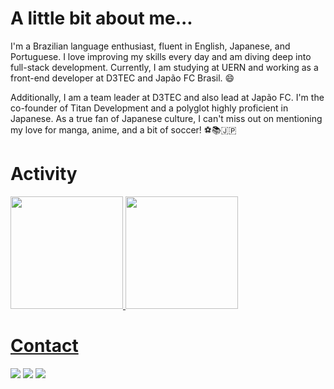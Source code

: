 # A little bit about me...
I'm a Brazilian language enthusiast, fluent in English, Japanese, and Portuguese. I love improving my skills every day and am diving deep into full-stack development. Currently, I am studying at UERN and working as a front-end developer at D3TEC and Japão FC Brasil. 😄

Additionally, I am a team leader at D3TEC and also lead at Japão FC. I'm the co-founder of Titan Development and a polyglot highly proficient in Japanese. As a true fan of Japanese culture, I can't miss out on mentioning my love for manga, anime, and a bit of soccer! ⚽️📚🇯🇵



# Activity
<div>
<a href="https://github.com/nakaharan5">
<img height="180em" src="https://github-readme-stats.vercel.app/api/top-langs/?username=nakaharan5&layout=compact&langs_count=7&theme=dracula"/>
<img height="180em" src="https://github-readme-stats.vercel.app/api?username=nakaharan5&show_icons=true&theme=dracula&include_all_commits=true&count_private=true"/>
</div>   

          
          
          
          

          
          
# Contact
<div>
<a href="https://instagram.com/nakaharan5" target="_blank"><img src="https://img.shields.io/badge/-Instagram-%23E4405F?style=for-the-badge&logo=instagram&logoColor=white" target="_blank"></a>
<a href = "mailto: thiagofrankas@gmail.com"><img src="https://img.shields.io/badge/Gmail-D14836?style=for-the-badge&logo=gmail&logoColor=white" target="_blank"></a>
<a href="https://www.linkedin.com/in/thiago-frank-143682256/" target="_blank"><img src="https://img.shields.io/badge/-LinkedIn-%230077B5?style=for-the-badge&logo=linkedin&logoColor=white" target="_blank"></a>   
</div>
